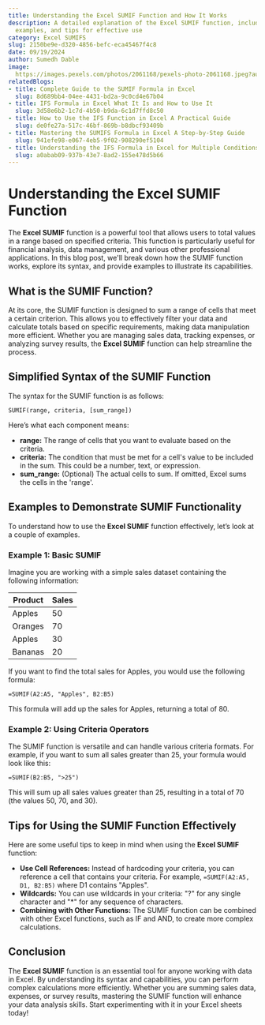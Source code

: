 ```yaml
---
title: Understanding the Excel SUMIF Function and How It Works
description: A detailed explanation of the Excel SUMIF function, including its syntax,
  examples, and tips for effective use
category: Excel SUMIFS
slug: 2150be9e-d320-4856-befc-eca45467f4c8
date: 09/19/2024
author: Sumedh Dable
image: 
  https://images.pexels.com/photos/2061168/pexels-photo-2061168.jpeg?auto=compress&cs=tinysrgb&w=600
relatedBlogs:
- title: Complete Guide to the SUMIF Formula in Excel
  slug: 8d689bb4-04ee-4431-bd2a-9c0cd4e67b04
- title: IFS Formula in Excel What It Is and How to Use It
  slug: 3d58e6b2-1c7d-4b50-b9da-6c1d7ffd8c50
- title: How to Use the IFS Function in Excel A Practical Guide
  slug: de0fe27a-517c-46bf-869b-b8dbcf93409b
- title: Mastering the SUMIFS Formula in Excel A Step-by-Step Guide
  slug: 941efe98-e067-4eb5-9f02-908290ef5104
- title: Understanding the IFS Formula in Excel for Multiple Conditions
  slug: a0abab09-937b-43e7-8ad2-155e478d5b66
---
```


# Understanding the Excel SUMIF Function

The **Excel SUMIF** function is a powerful tool that allows users to total values in a range based on specified criteria. This function is particularly useful for financial analysis, data management, and various other professional applications. In this blog post, we'll break down how the SUMIF function works, explore its syntax, and provide examples to illustrate its capabilities.

## What is the SUMIF Function?

At its core, the SUMIF function is designed to sum a range of cells that meet a certain criterion. This allows you to effectively filter your data and calculate totals based on specific requirements, making data manipulation more efficient. Whether you are managing sales data, tracking expenses, or analyzing survey results, the **Excel SUMIF** function can help streamline the process.

## Simplified Syntax of the SUMIF Function

The syntax for the SUMIF function is as follows:

```plaintext
SUMIF(range, criteria, [sum_range])
```

Here’s what each component means:
- **range:** The range of cells that you want to evaluate based on the criteria.
- **criteria:** The condition that must be met for a cell's value to be included in the sum. This could be a number, text, or expression.
- **sum_range:** (Optional) The actual cells to sum. If omitted, Excel sums the cells in the 'range'.

## Examples to Demonstrate SUMIF Functionality

To understand how to use the **Excel SUMIF** function effectively, let’s look at a couple of examples.

### Example 1: Basic SUMIF

Imagine you are working with a simple sales dataset containing the following information:

| Product   | Sales |
|-----------|-------|
| Apples    | 50    |
| Oranges   | 70    |
| Apples    | 30    |
| Bananas   | 20    |

If you want to find the total sales for Apples, you would use the following formula:

```plaintext
=SUMIF(A2:A5, "Apples", B2:B5)
```

This formula will add up the sales for Apples, returning a total of 80.

### Example 2: Using Criteria Operators

The SUMIF function is versatile and can handle various criteria formats. For example, if you want to sum all sales greater than 25, your formula would look like this:

```plaintext
=SUMIF(B2:B5, ">25")
```

This will sum up all sales values greater than 25, resulting in a total of 70 (the values 50, 70, and 30).

## Tips for Using the SUMIF Function Effectively

Here are some useful tips to keep in mind when using the **Excel SUMIF** function:

- **Use Cell References:** Instead of hardcoding your criteria, you can reference a cell that contains your criteria. For example, `=SUMIF(A2:A5, D1, B2:B5)` where D1 contains "Apples".
- **Wildcards:** You can use wildcards in your criteria: "?" for any single character and "*" for any sequence of characters.
- **Combining with Other Functions:** The SUMIF function can be combined with other Excel functions, such as IF and AND, to create more complex calculations.

## Conclusion

The **Excel SUMIF** function is an essential tool for anyone working with data in Excel. By understanding its syntax and capabilities, you can perform complex calculations more efficiently. Whether you are summing sales data, expenses, or survey results, mastering the SUMIF function will enhance your data analysis skills. Start experimenting with it in your Excel sheets today!